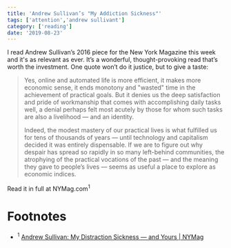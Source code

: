 ```yaml
---
title: 'Andrew Sullivan’s "My Addiction Sickness"'
tags: ['attention','andrew sullivant']
category: ['reading']
date: '2019-08-23'
---
```


I read Andrew Sullivan’s 2016 piece for the New York Magazine this week and it's as relevant as ever.
It’s a wonderful, thought-provoking read that’s worth the investment. One quote won’t do it justice, but to give a taste:

> Yes, online and automated life is more efficient, it makes more economic sense, it ends monotony and "wasted" time in the achievement of practical goals. But it denies us the deep satisfaction and pride of workmanship that comes with accomplishing daily tasks well, a denial perhaps felt most acutely by those for whom such tasks are also a livelihood — and an identity.
>
> Indeed, the modest mastery of our practical lives is what fulfilled us for tens of thousands of years — until technology and capitalism decided it was entirely dispensable. If we are to figure out why despair has spread so rapidly in so many left-behind communities, the atrophying of the practical vocations of the past — and the meaning they gave to people’s lives — seems as useful a place to explore as economic indices.

Read it in full at NYMag.com<sup>1</sup>

# Footnotes
* <sup>1</sup>  [Andrew Sullivan: My Distraction Sickness — and Yours | NYMag](https://nymag.com/intelligencer/2016/09/andrew-sullivan-my-distraction-sickness-and-yours.html)
